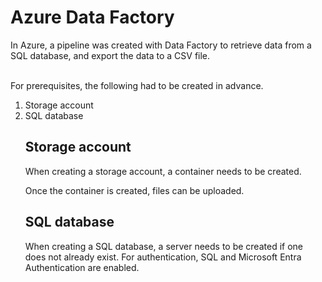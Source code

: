 # Azure Data Factory

In Azure, a pipeline was created with Data Factory to retrieve data from a SQL database, and export the data to a CSV file.
</br></br>

For prerequisites, the following had to be created in advance.
<ol>
<li>Storage account</li>
<li>SQL database</li>
</lo>

## Storage account
When creating a storage account, a container needs to be created.

Once the container is created, files can be uploaded.

## SQL database
When creating a SQL database, a server needs to be created if one does not already exist. For authentication, SQL and Microsoft Entra Authentication are enabled.





